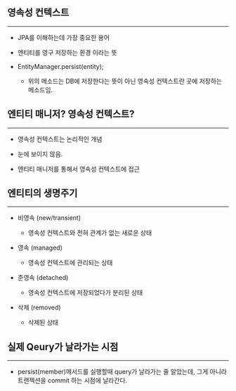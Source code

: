 ## 영속성 컨텍스트

<hr >

- JPA를 이해하는데 가장 중요한 용어

- 엔티티를 영구 저장하는 환경 이라는 뜻

- EntityManager.persist(entity);

    - 위의 메소드는 DB에 저장한다는 뜻이 아닌 영속성 컨텍스트란 곳에 저장하는 메소드임.


## 엔티티 매니저? 영속성 컨텍스트?

<hr >

- 영속성 컨텍스트는 논리적인 개념

- 눈에 보이지 않음.

- 엔티티 매니저를 통해서 영속성 컨텍스트에 접근


## 엔티티의 생명주기

<hr >

- 비영속 (new/transient)

    - 영속성 컨텍스트와 전혀 관계가 없는 새로운 상태

- 영속 (managed)

    - 영속성 컨텍스트에 관리되는 상태

- 준영속 (detached)

    - 영속성 컨텍스트에 저장되었다가 분리된 상태

- 삭제 (removed)

    - 삭제된 상태


## 실제 Qeury가 날라가는 시점

<hr >

- persist(member)메서드를 실행할때 query가 날라가는 줄 알았는데, 그게 아니라 트랜젝션을 commit 하는 시점에 날라간다.



